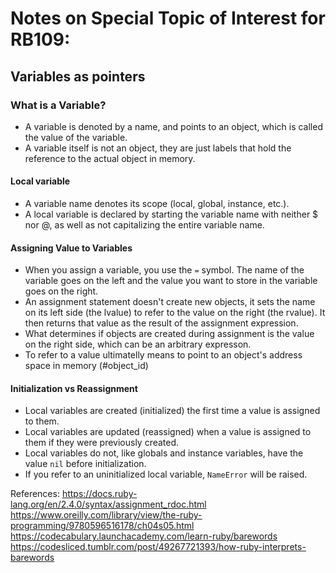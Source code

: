 # Notes on Special Topic of Interest for RB109:

## Variables as pointers

### What is a Variable?
- A variable is denoted by a name, and points to an object, which is called the value of the variable.
- A variable itself is not an object, they are just labels that hold the reference to the actual object in memory.

#### Local variable

- A variable name denotes its scope (local, global, instance, etc.).
- A local variable is declared by starting the variable name with neither $ nor @, as well as not capitalizing the entire variable name.

#### Assigning Value to Variables
- When you assign a variable, you use the `=` symbol. The name of the variable goes on the left and the value you want to store in the variable goes on the right.
- An assignment statement doesn't create new objects, it sets the name on its left side (the lvalue) to refer to the value on the right (the rvalue). It then returns that value as the result of the assignment expression.
- What determines if objects are created during assignment is the value on the right side, which can be an arbitrary expresson.
- To refer to a value ultimatelly means to point to an object's address space in memory (#object_id)

#### Initialization vs Reassignment

- Local variables are created (initialized) the first time a value is assigned to them.
- Local variables are updated (reassigned) when a value is assigned to them if they were previously created.
- Local variables do not, like globals and instance variables, have the value `nil` before initialization.
- If you refer to an uninitialized local variable, `NameError` will be raised.

References:
https://docs.ruby-lang.org/en/2.4.0/syntax/assignment_rdoc.html
https://www.oreilly.com/library/view/the-ruby-programming/9780596516178/ch04s05.html
https://codecabulary.launchacademy.com/learn-ruby/barewords
https://codesliced.tumblr.com/post/49267721393/how-ruby-interprets-barewords